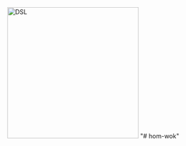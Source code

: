 <img width="299" alt="DSL" src="https://github.com/MunirAk001/hom-wok/assets/136185805/f6dd5b32-ad52-44b4-b186-97a775427df0">
"# hom-wok" 
